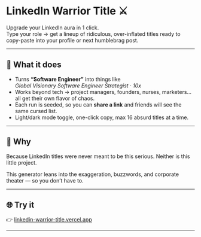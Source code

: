 # LinkedIn Warrior Title ⚔️

Upgrade your LinkedIn aura in 1 click.  
Type your role → get a lineup of ridiculous, over-inflated titles ready to copy-paste into your profile or next humblebrag post.  

---

## 💼 What it does
- Turns **“Software Engineer”** into things like  
  *Global Visionary Software Engineer Strategist · 10x*  
- Works beyond tech → project managers, founders, nurses, marketers… all get their own flavor of chaos.  
- Each run is seeded, so you can **share a link** and friends will see the same cursed list.  
- Light/dark mode toggle, one-click copy, max 16 absurd titles at a time.  

---

## 🎯 Why
Because LinkedIn titles were never meant to be this serious. Neither is this little project.

This generator leans into the exaggeration, buzzwords, and corporate theater — so you don’t have to.  

---

## 🌐 Try it
👉 [linkedin-warrior-title.vercel.app](https://linkedin-warrior-title.vercel.app)

---
